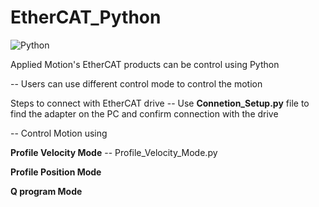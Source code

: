 # EtherCAT_Python
![Python](https://upload.wikimedia.org/wikipedia/commons/c/c3/Python-logo-notext.svg)

Applied Motion's EtherCAT products can be control using Python

-- Users can use different control mode to control the motion

Steps to connect with EtherCAT drive
-- Use **Connetion_Setup.py** file to find the adapter on the PC and confirm connection with the drive


-- Control Motion using

**Profile Velocity Mode**   -- Profile_Velocity_Mode.py

**Profile Position Mode**

**Q program Mode**

